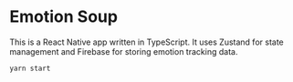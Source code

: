 # Emotion Soup

This is a React Native app written in TypeScript. It uses Zustand for state management and Firebase for storing emotion tracking data.

```
yarn start
```
